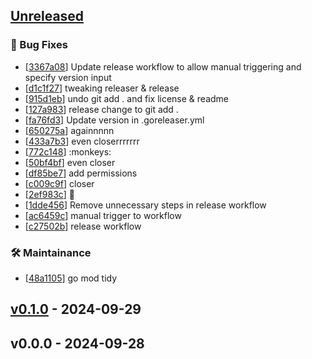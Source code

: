 <a name="unreleased"></a>
## [Unreleased]

### 🐛 Bug Fixes
- [[3367a08](https://github.com/damienbullis/autotheme/commit/3367a08)] Update release workflow to allow manual triggering and specify version input
- [[d1c1f27](https://github.com/damienbullis/autotheme/commit/d1c1f27)] tweaking releaser & release
- [[915d1eb](https://github.com/damienbullis/autotheme/commit/915d1eb)] undo git add . and fix license & readme
- [[127a983](https://github.com/damienbullis/autotheme/commit/127a983)] release change to git add .
- [[fa76fd3](https://github.com/damienbullis/autotheme/commit/fa76fd3)] Update version in .goreleaser.yml
- [[650275a](https://github.com/damienbullis/autotheme/commit/650275a)] againnnnn
- [[433a7b3](https://github.com/damienbullis/autotheme/commit/433a7b3)] even closerrrrrrr
- [[772c148](https://github.com/damienbullis/autotheme/commit/772c148)] :monkeys:
- [[50bf4bf](https://github.com/damienbullis/autotheme/commit/50bf4bf)] even closer
- [[df85be7](https://github.com/damienbullis/autotheme/commit/df85be7)] add permissions
- [[c009c9f](https://github.com/damienbullis/autotheme/commit/c009c9f)] closer
- [[2ef983c](https://github.com/damienbullis/autotheme/commit/2ef983c)] :monkey:
- [[1dde456](https://github.com/damienbullis/autotheme/commit/1dde456)] Remove unnecessary steps in release workflow
- [[ac6459c](https://github.com/damienbullis/autotheme/commit/ac6459c)] manual trigger to workflow
- [[c27502b](https://github.com/damienbullis/autotheme/commit/c27502b)] release workflow

### 🛠️ Maintainance
- [[48a1105](https://github.com/damienbullis/autotheme/commit/48a1105)] go mod tidy


<a name="v0.1.0"></a>
## [v0.1.0] - 2024-09-29
<a name="v0.0.0"></a>
## v0.0.0 - 2024-09-28
[Unreleased]: https://github.com/damienbullis/autotheme/compare/v0.1.0...HEAD
[v0.1.0]: https://github.com/damienbullis/autotheme/compare/v0.0.0...v0.1.0
